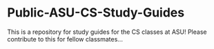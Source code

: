 # Public-ASU-CS-Study-Guides
This is a repository for study guides for the CS classes at ASU! Please contribute to this for fellow classmates...
